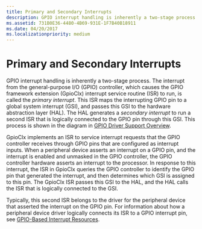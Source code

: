 ```yaml
---
title: Primary and Secondary Interrupts
description: GPIO interrupt handling is inherently a two-stage process.
ms.assetid: 731B0E36-4480-4B69-931E-1F7B40B18911
ms.date: 04/20/2017
ms.localizationpriority: medium
---
```


# Primary and Secondary Interrupts


GPIO interrupt handling is inherently a two-stage process. The interrupt from the general-purpose I/O (GPIO) controller, which causes the GPIO framework extension (GpioClx) interrupt service routine (ISR) to run, is called the *primary interrupt*. This ISR maps the interrupting GPIO pin to a global system interrupt (GSI), and passes this GSI to the hardware abstraction layer (HAL). The HAL generates a *secondary interrupt* to run a second ISR that is logically connected to the GPIO pin through this GSI. This process is shown in the diagram in [GPIO Driver Support Overview](./gpio-driver-support-overview.md).

GpioClx implements an ISR to service interrupt requests that the GPIO controller receives through GPIO pins that are configured as interrupt inputs. When a peripheral device asserts an interrupt on a GPIO pin, and the interrupt is enabled and unmasked in the GPIO controller, the GPIO controller hardware asserts an interrupt to the processor. In response to this interrupt, the ISR in GpioClx queries the GPIO controller to identify the GPIO pin that generated the interrupt, and then determines which GSI is assigned to this pin. The GpioClx ISR passes this GSI to the HAL, and the HAL calls the ISR that is logically connected to the GSI.

Typically, this second ISR belongs to the driver for the peripheral device that asserted the interrupt on the GPIO pin. For information about how a peripheral device driver logically connects its ISR to a GPIO interrupt pin, see [GPIO-Based Interrupt Resources](./gpio-based-interrupt-resources.md).

 

